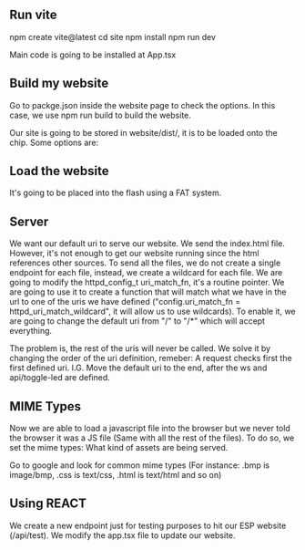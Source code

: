 ## Run vite
npm create vite@latest
cd site
npm install
npm run dev

Main code is going to be installed at App.tsx

## Build my website
Go to packge.json inside the website page to check the options. In this case, we use npm run build to build the website.

Our site is going to be stored in website/dist/, it is to be loaded onto the chip. Some options are:

## Load the website
It's going to be placed into the flash using a FAT system.

## Server
We want our default uri to serve our website. We send the index.html file. However, it's not enough to get our website running since the html references other sources. To send all the files, we do not create a single endpoint for each file, instead, we create a wildcard for each file. We are going to modify the httpd_config_t uri_match_fn, it's a routine pointer. We are going to use it to create a function that will match what we have in the url to one of the uris we have defined ("config.uri_match_fn = httpd_uri_match_wildcard", it will allow us to use wildcards). To enable it, we are going to change the default uri from "/" to "/*" which will accept everything. 

The problem is, the rest of the uris will never be called. We solve it by changing the order of the uri definition, remeber: A request checks first the first defined uri. I.G. Move the default uri to the end, after the ws and api/toggle-led are defined.

## MIME Types
Now we are able to load a javascript file into the browser but we never told the browser it was a JS file (Same with all the rest of the files). To do so, we set the mime types: What kind of assets are being served.

Go to google and look for common mime types (For instance: .bmp is image/bmp, .css is text/css, .html is text/html and so on)

## Using REACT
We create a new endpoint just for testing purposes to hit our ESP website (/api/test). We modify the app.tsx file to update our website.